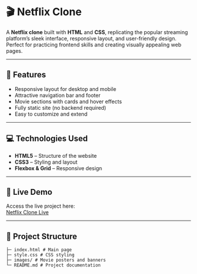 

# 🎬 Netflix Clone

A **Netflix clone** built with **HTML** and **CSS**, replicating the popular streaming platform’s sleek interface, responsive layout, and user-friendly design. Perfect for practicing frontend skills and creating visually appealing web pages.

---

## 🔹 Features
- Responsive layout for desktop and mobile
- Attractive navigation bar and footer
- Movie sections with cards and hover effects
- Fully static site (no backend required)
- Easy to customize and extend

---

## 💻 Technologies Used
- **HTML5** – Structure of the website
- **CSS3** – Styling and layout
- **Flexbox & Grid** – Responsive design

---

## 🚀 Live Demo
Access the live project here:  
[Netflix Clone Live](https://Shreyagupta-123-png.github.io/Netflix-Clone/)

---

## 📁 Project Structure
```Netflix-Clone/
├─ index.html # Main page
├─ style.css # CSS styling
├─ images/ # Movie posters and banners
└─ README.md # Project documentation
